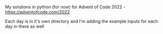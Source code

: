 My solutions in python (for now) for Advent of Code 2022 - https://adventofcode.com/2022

Each day is in it's own directory and I'm adding the example inputs for each day in there as well

